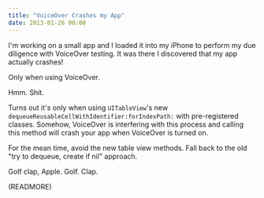 ```yaml
---
title: "VoiceOver Crashes my App"
date: 2013-01-26 00:00
---
```


I'm working on a small app and I loaded it into my iPhone to perform my due diligence with VoiceOver testing. It was there I discovered that my app actually crashes!

Only when using VoiceOver.

Hmm. Shit.

Turns out it's only when using `UITableView`'s new `dequeueReusableCellWithIdentifier:forIndexPath:` with pre-registered classes. Somehow, VoiceOver is interfering with this process and calling this method will crash your app when VoiceOver is turned on.

For the mean time, avoid the new table view methods. Fall back to the old "try to dequeue, create if nil" approach.

Golf clap, Apple. Golf. Clap.

(READMORE)
